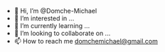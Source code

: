 - 👋 Hi, I’m @Domche-Michael
- 👀 I’m interested in ...
- 🌱 I’m currently learning ...
- 💞️ I’m looking to collaborate on ...
- 📫 How to reach me domchemichael@gmail.com

<!---
Domche-Michael/Domche-Michael is a ✨ special ✨ repository because its `README.md` (this file) appears on your GitHub profile.
You can click the Preview link to take a look at your changes.
--->
